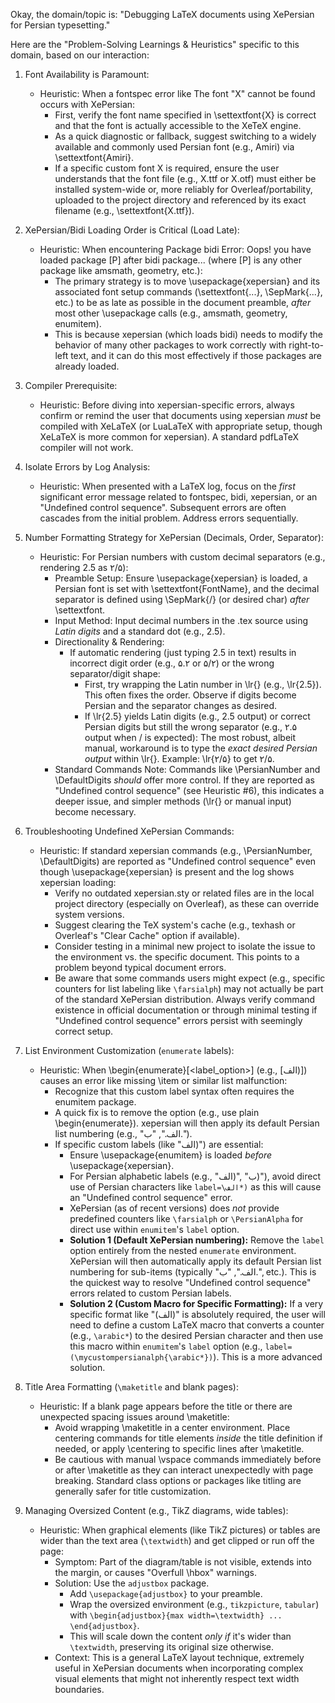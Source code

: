 Okay, the domain/topic is: "Debugging LaTeX documents using XePersian for Persian typesetting."

Here are the "Problem-Solving Learnings & Heuristics" specific to this domain, based on our interaction:

1.  Font Availability is Paramount:
    *   Heuristic: When a fontspec error like The font "X" cannot be found occurs with XePersian:
        *   First, verify the font name specified in \settextfont{X} is correct and that the font is actually accessible to the XeTeX engine.
        *   As a quick diagnostic or fallback, suggest switching to a widely available and commonly used Persian font (e.g., Amiri) via \settextfont{Amiri}.
        *   If a specific custom font X is required, ensure the user understands that the font file (e.g., X.ttf or X.otf) must either be installed system-wide or, more reliably for Overleaf/portability, uploaded to the project directory and referenced by its exact filename (e.g., \settextfont{X.ttf}).

2.  XePersian/Bidi Loading Order is Critical (Load Late):
    *   Heuristic: When encountering Package bidi Error: Oops! you have loaded package [P] after bidi package... (where [P] is any other package like amsmath, geometry, etc.):
        *   The primary strategy is to move \usepackage{xepersian} and its associated font setup commands (\settextfont{...}, \SepMark{...}, etc.) to be as late as possible in the document preamble, *after* most other \usepackage calls (e.g., amsmath, geometry, enumitem).
        *   This is because xepersian (which loads bidi) needs to modify the behavior of many other packages to work correctly with right-to-left text, and it can do this most effectively if those packages are already loaded.

3.  Compiler Prerequisite:
    *   Heuristic: Before diving into xepersian-specific errors, always confirm or remind the user that documents using xepersian *must* be compiled with XeLaTeX (or LuaLaTeX with appropriate setup, though XeLaTeX is more common for xepersian). A standard pdfLaTeX compiler will not work.

4.  Isolate Errors by Log Analysis:
    *   Heuristic: When presented with a LaTeX log, focus on the *first* significant error message related to fontspec, bidi, xepersian, or an "Undefined control sequence". Subsequent errors are often cascades from the initial problem. Address errors sequentially.

5.  Number Formatting Strategy for XePersian (Decimals, Order, Separator):
    *   Heuristic: For Persian numbers with custom decimal separators (e.g., rendering 2.5 as ۲/۵):
        *   Preamble Setup: Ensure \usepackage{xepersian} is loaded, a Persian font is set with \settextfont{FontName}, and the decimal separator is defined using \SepMark{/} (or desired char) *after* \settextfont.
        *   Input Method: Input decimal numbers in the .tex source using *Latin digits* and a standard dot (e.g., 2.5).
        *   Directionality & Rendering:
            *   If automatic rendering (just typing 2.5 in text) results in incorrect digit order (e.g., ۵.۲ or ۵/۲) or the wrong separator/digit shape:
                *   First, try wrapping the Latin number in \lr{} (e.g., \lr{2.5}). This often fixes the order. Observe if digits become Persian and the separator changes as desired.
                *   If \lr{2.5} yields Latin digits (e.g., 2.5 output) or correct Persian digits but still the wrong separator (e.g., ۲.۵ output when / is expected): The most robust, albeit manual, workaround is to type the *exact desired Persian output* within \lr{}. Example: \lr{۲/۵} to get ۲/۵.
        *   Standard Commands Note: Commands like \PersianNumber and \DefaultDigits *should* offer more control. If they are reported as "Undefined control sequence" (see Heuristic #6), this indicates a deeper issue, and simpler methods (\lr{} or manual input) become necessary.

6.  Troubleshooting Undefined XePersian Commands:
    *   Heuristic: If standard xepersian commands (e.g., \PersianNumber, \DefaultDigits) are reported as "Undefined control sequence" even though \usepackage{xepersian} is present and the log shows xepersian loading:
        *   Verify no outdated xepersian.sty or related files are in the local project directory (especially on Overleaf), as these can override system versions.
        *   Suggest clearing the TeX system's cache (e.g., texhash or Overleaf's "Clear Cache" option if available).
        *   Consider testing in a minimal new project to isolate the issue to the environment vs. the specific document. This points to a problem beyond typical document errors.
        *   Be aware that some commands users might expect (e.g., specific counters for list labeling like `\farsialph`) may not actually be part of the standard XePersian distribution. Always verify command existence in official documentation or through minimal testing if "Undefined control sequence" errors persist with seemingly correct setup.

7.  List Environment Customization (`enumerate` labels):
    *   Heuristic: When \begin{enumerate}[<label_option>] (e.g., [الف)]) causes an error like missing \item or similar list malfunction:
        *   Recognize that this custom label syntax often requires the enumitem package.
        *   A quick fix is to remove the option (e.g., use plain \begin{enumerate}). xepersian will then apply its default Persian list numbering (e.g., "الف.", "ب.").
        *   If specific custom labels (like "الف)") are essential:
            *   Ensure \usepackage{enumitem} is loaded *before* \usepackage{xepersian}.
            *   For Persian alphabetic labels (e.g., "الف)", "ب)"), avoid direct use of Persian characters like `label=\الف*)` as this will cause an "Undefined control sequence" error.
            *   XePersian (as of recent versions) does *not* provide predefined counters like `\farsialph` or `\PersianAlpha` for direct use within `enumitem`'s `label` option.
            *   **Solution 1 (Default XePersian numbering):** Remove the `label` option entirely from the nested `enumerate` environment. XePersian will then automatically apply its default Persian list numbering for sub-items (typically "الف.", "ب.", etc.). This is the quickest way to resolve "Undefined control sequence" errors related to custom Persian labels.
            *   **Solution 2 (Custom Macro for Specific Formatting):** If a very specific format like "(الف)" is absolutely required, the user will need to define a custom LaTeX macro that converts a counter (e.g., `\arabic*`) to the desired Persian character and then use this macro within `enumitem`'s `label` option (e.g., `label=(\mycustompersianalph{\arabic*})`). This is a more advanced solution.

8.  Title Area Formatting (`\maketitle` and blank pages):
    *   Heuristic: If a blank page appears before the title or there are unexpected spacing issues around \maketitle:
        *   Avoid wrapping \maketitle in a center environment. Place centering commands for title elements *inside* the title definition if needed, or apply \centering to specific lines after \maketitle.
        *   Be cautious with manual \vspace commands immediately before or after \maketitle as they can interact unexpectedly with page breaking. Standard class options or packages like titling are generally safer for title customization.

9.  Managing Oversized Content (e.g., TikZ diagrams, wide tables):
    *   Heuristic: When graphical elements (like TikZ pictures) or tables are wider than the text area (`\textwidth`) and get clipped or run off the page:
        *   Symptom: Part of the diagram/table is not visible, extends into the margin, or causes "Overfull \hbox" warnings.
        *   Solution: Use the `adjustbox` package.
            *   Add `\usepackage{adjustbox}` to your preamble.
            *   Wrap the oversized environment (e.g., `tikzpicture`, `tabular`) with `\begin{adjustbox}{max width=\textwidth} ... \end{adjustbox}`.
            *   This will scale down the content *only if* it's wider than `\textwidth`, preserving its original size otherwise.
        *   Context: This is a general LaTeX layout technique, extremely useful in XePersian documents when incorporating complex visual elements that might not inherently respect text width boundaries.